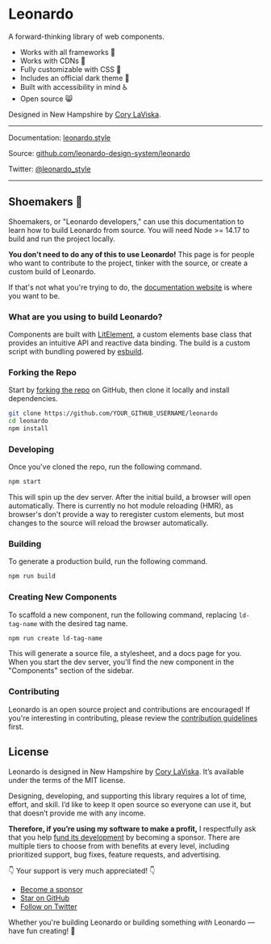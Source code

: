 # Leonardo

A forward-thinking library of web components.

- Works with all frameworks 🧩
- Works with CDNs 🚛
- Fully customizable with CSS 🎨
- Includes an official dark theme 🌛
- Built with accessibility in mind ♿️
- Open source 😸

Designed in New Hampshire by [Cory LaViska](https://twitter.com/claviska).

---

Documentation: [leonardo.style](https://leonardo.style)

Source: [github.com/leonardo-design-system/leonardo](https://github.com/leonardo-design-system/leonardo)

Twitter: [@leonardo_style](https://twitter.com/leonardo_style)

---

## Shoemakers 🥾

Shoemakers, or "Leonardo developers," can use this documentation to learn how to build Leonardo from source. You will need Node >= 14.17 to build and run the project locally.

**You don't need to do any of this to use Leonardo!** This page is for people who want to contribute to the project, tinker with the source, or create a custom build of Leonardo.

If that's not what you're trying to do, the [documentation website](https://leonardo.style) is where you want to be.

### What are you using to build Leonardo?

Components are built with [LitElement](https://lit-element.polymer-project.org/), a custom elements base class that provides an intuitive API and reactive data binding. The build is a custom script with bundling powered by [esbuild](https://esbuild.github.io/).

### Forking the Repo

Start by [forking the repo](https://github.com/leonardo-design-system/leonardo/fork) on GitHub, then clone it locally and install dependencies.

```bash
git clone https://github.com/YOUR_GITHUB_USERNAME/leonardo
cd leonardo
npm install
```

### Developing

Once you've cloned the repo, run the following command.

```bash
npm start
```

This will spin up the dev server. After the initial build, a browser will open automatically. There is currently no hot module reloading (HMR), as browser's don't provide a way to reregister custom elements, but most changes to the source will reload the browser automatically.

### Building

To generate a production build, run the following command.

```bash
npm run build
```

### Creating New Components

To scaffold a new component, run the following command, replacing `ld-tag-name` with the desired tag name.

```bash
npm run create ld-tag-name
```

This will generate a source file, a stylesheet, and a docs page for you. When you start the dev server, you'll find the new component in the "Components" section of the sidebar.

### Contributing

Leonardo is an open source project and contributions are encouraged! If you're interesting in contributing, please review the [contribution guidelines](CONTRIBUTING.md) first.

## License

Leonardo is designed in New Hampshire by [Cory LaViska](https://twitter.com/claviska). It’s available under the terms of the MIT license.

Designing, developing, and supporting this library requires a lot of time, effort, and skill. I’d like to keep it open source so everyone can use it, but that doesn’t provide me with any income.

**Therefore, if you’re using my software to make a profit,** I respectfully ask that you help [fund its development](https://github.com/sponsors/claviska) by becoming a sponsor. There are multiple tiers to choose from with benefits at every level, including prioritized support, bug fixes, feature requests, and advertising.

👇 Your support is very much appreciated! 👇

- [Become a sponsor](https://github.com/sponsors/claviska)
- [Star on GitHub](https://github.com/leonardo-design-system/leonardo/stargazers)
- [Follow on Twitter](https://twitter.com/leonardo_style)

Whether you're building Leonardo or building something _with_ Leonardo — have fun creating! 🥾
